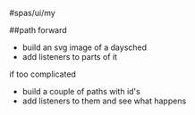 #spas/ui/my

##path forward

* build an svg image of a daysched
* add listeners to parts of it

if too complicated

* build a couple of paths with id's
* add listeners to them and see what happens
